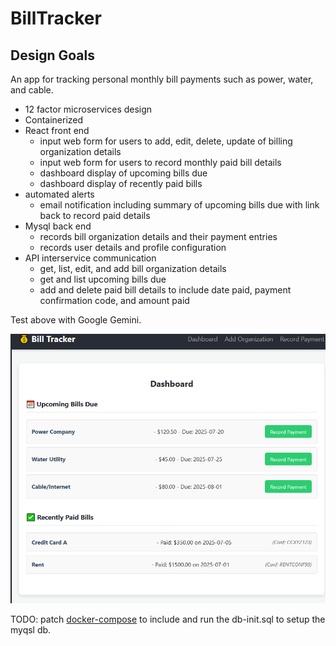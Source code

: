 # BillTracker

## Design Goals

An app for tracking personal monthly bill payments such as power, water, and cable.

- 12 factor microservices design
- Containerized
- React front end
  - input web form for users to add, edit, delete, update of billing organization details
  - input web form for users to record monthly paid bill details
  - dashboard display of upcoming bills due
  - dashboard display of recently paid bills
- automated alerts
  - email notification including summary of upcoming bills due with link back to record paid details
- Mysql back end
  - records bill organization details and their payment entries
  - records user details and profile configuration
- API interservice communication
  - get, list, edit, and add bill organization details
  - get and list upcoming bills due
  - add and delete paid bill details to include date paid, payment confirmation code, and amount paid

Test above with Google Gemini.

![dashboard](images/dashboard.PNG)


TODO: patch [docker-compose](my-bill-tracker/docker-compose.yaml) to include and run the db-init.sql to setup the myqsl db.